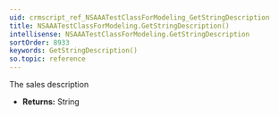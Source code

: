 ```yaml
---
uid: crmscript_ref_NSAAATestClassForModeling_GetStringDescription
title: NSAAATestClassForModeling.GetStringDescription()
intellisense: NSAAATestClassForModeling.GetStringDescription
sortOrder: 8933
keywords: GetStringDescription()
so.topic: reference
---
```



The sales description



* **Returns:** String


